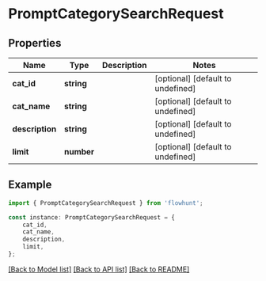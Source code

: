 # PromptCategorySearchRequest


## Properties

Name | Type | Description | Notes
------------ | ------------- | ------------- | -------------
**cat_id** | **string** |  | [optional] [default to undefined]
**cat_name** | **string** |  | [optional] [default to undefined]
**description** | **string** |  | [optional] [default to undefined]
**limit** | **number** |  | [optional] [default to undefined]

## Example

```typescript
import { PromptCategorySearchRequest } from 'flowhunt';

const instance: PromptCategorySearchRequest = {
    cat_id,
    cat_name,
    description,
    limit,
};
```

[[Back to Model list]](../README.md#documentation-for-models) [[Back to API list]](../README.md#documentation-for-api-endpoints) [[Back to README]](../README.md)
